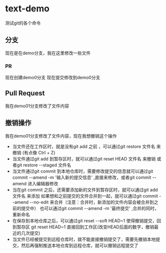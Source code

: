 # text-demo
测试git的各个命令

## 分支
现在是在demo分支，我在这里修改一些文件

### PR
现在创建demo0分支
现在提交修改到demo0分支

## Pull Request
我在demo01分支修改了文件内容

## 撤销操作
我在demo01分支修改了文件内容，现在我想撤销这个操作
  - 当文件还在工作区时，就是没有git add 之前 ，可以通过git restore 文件名 来撤销 (有点像 Ctrl + Z)
  - 当文件通过git add 到暂存区时，就可以通过git reset HEAD 文件名 来撤销 或者git restore --staged 文件名
  - 当文件通过git commit 到本地仓库时，需要修改提交的信息就可以通过git commit --amend -m '输入新的提交信息' ,直接来修改，或者git commit --amend 进入编辑器修改
  - 当在git commit 之后，还需要添加新的文件到暂存区时，就可以通过git add 文件名 来添加 
  如果想和之前提交的文件合并到一起，就可以通过git commit --amend --no-edit 来合并（注意：合并时，新添加的文件内容会被合并到之前的提交中）
  也可以通过git commit --amend -m '最终提交' ,合并的同时，重新命名 
  - 在保存到本地仓库之后，可以通过git reset --soft HEAD~1 使得撤销提交，回到暂存区 git reset HEAD~1 直接回到工作区(改变HEAD后面的数字，撤销最近的几次提交)
  - 当文件已经被提交到远程仓库时，就不能直接撤销提交了，需要先撤销本地提交，然后再强制推送本地仓库到远程仓库，就可以撤销远程提交了